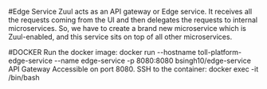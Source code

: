 #Edge Service
Zuul acts as an API gateway or Edge service. 
It receives all the requests coming from the UI and then delegates the requests to internal microservices. So, we have to create a brand new microservice which is Zuul-enabled, and this service sits on top of all other microservices.

#DOCKER
Run the docker image:
docker run --hostname toll-platform-edge-service --name edge-service -p 8080:8080 bsingh10/edge-service
API Gateway Accessible on port 8080.
SSH to the container:
docker exec -it <Container ID> /bin/bash